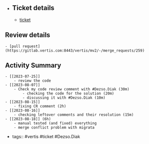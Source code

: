 - ## Ticket details
	- [ticket](https://gitlab.vertis.com:8443/vertis/mv2/-/issues/6162)
## Review details
	- [pull request](https://gitlab.vertis.com:8443/vertis/mv2/-/merge_requests/259)
## Activity Summary
	- [[2023-07-25]]
		- review the code
	- [[2023-08-07]]
		- Check my code review comment with #Dezso.Diak (30m)
			- checking the code for the solution (20m)
			- discussing it with #Dezso.Diak (10m)
	- [[2023-08-15]]
		- fixing CR comment (2h)
	- [[2023-08-16]]
		- checking leftover comments and their resolution (15m)
	- [[2023-08-18]] (6h)
		- manual tested (and fixed) everything
		- merge conflict problem with migrata
- tags:: #vertis #ticket #Dezso.Diak